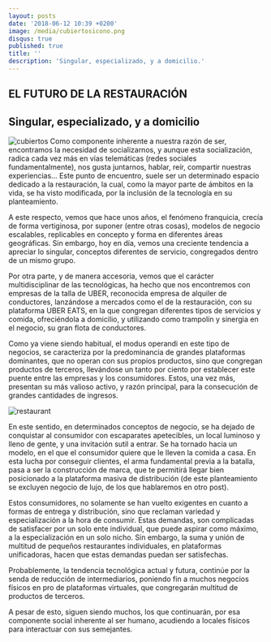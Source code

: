 ```yaml
---
layout: posts
date: '2018-06-12 10:39 +0200'
image: /media/cubiertosicono.png
disqus: true
published: true
title: ''
description: 'Singular, especializado, y a domicilio.'
---
```

## EL FUTURO DE LA RESTAURACIÓN

## Singular, especializado, y a domicilio


![cubiertos]({{site.baseurl}}/media/cubiertosicono.png)
Como componente inherente a nuestra razón de ser, encontramos la necesidad de socializarnos, y aunque esta socialización, radica cada vez más en vías telemáticas (redes sociales fundamentalmente), nos gusta juntarnos, hablar, reír, compartir nuestras experiencias… 
Este punto de encuentro, suele ser un determinado espacio dedicado a la restauración, la cual, como la mayor parte de ámbitos en la vida, se ha visto modificada, por la inclusión de la tecnología en su planteamiento.

A este respecto, vemos que hace unos años, el fenómeno franquicia, crecía de forma vertiginosa, por suponer (entre otras cosas), modelos de negocio escalables, replicables en concepto y forma en diferentes áreas geográficas. 
Sin embargo, hoy en día, vemos una creciente tendencia a apreciar lo singular, conceptos diferentes de servicio, congregados dentro de un mismo grupo.

Por otra parte, y de manera accesoria, vemos que el carácter multidisciplinar de las tecnológicas, ha hecho que nos encontremos con empresas de la talla de UBER, reconocida empresa de alquiler de conductores, lanzándose a mercados como el de la restauración, con su plataforma UBER EATS, en la que congregan diferentes tipos de servicios y comida, ofreciéndola a domicilio, y utilizando como trampolín y sinergia en el negocio, su gran flota de conductores.
 
Como ya viene siendo habitual, el modus operandi en este tipo de negocios, se caracteriza por la predominancia de grandes plataformas dominantes, que no operan con sus propios productos, sino que congregan productos de terceros, llevándose un tanto por ciento por establecer este puente entre las empresas y los consumidores. Estos, una vez más, presentan su más valioso activo, y razón principal, para la consecución de grandes cantidades de ingresos.

![restaurant]({{site.baseurl}}/media/restaurant-791207_960_720.jpg)

En este sentido, en determinados conceptos de negocio, se ha dejado de conquistar al consumidor con escaparates apetecibles, un local luminoso y lleno de gente, y una invitación sutil a entrar.
Se ha tornado hacia un modelo, en el que el consumidor quiere que le lleven la comida a casa. En esta lucha por conseguir clientes, el arma fundamental previa a la batalla, pasa a ser la construcción de marca, que te permitirá llegar bien posicionado a la plataforma masiva de distribución (de este planteamiento se excluyen negocio de lujo, de los que hablaremos en otro post).

Estos consumidores, no solamente se han vuelto exigentes en cuanto a formas de entrega y distribución, sino que reclaman variedad y especialización a la hora de consumir. Estas demandas, son complicadas de satisfacer por un solo ente individual, que puede aspirar como máximo, a la especialización en un solo nicho. Sin embargo, la suma y unión de multitud de pequeños restaurantes individuales, en plataformas unificadoras, hacen que estas demandas puedan ser satisfechas.

Probablemente, la tendencia tecnológica actual y futura, continúe por la senda de reducción de intermediarios, poniendo fin a muchos negocios físicos en pro de plataformas virtuales, que congregarán multitud de productos de terceros.
 
A pesar de esto, siguen siendo muchos, los que continuarán, por esa componente social inherente al ser humano, acudiendo a locales físicos para interactuar con sus semejantes.
